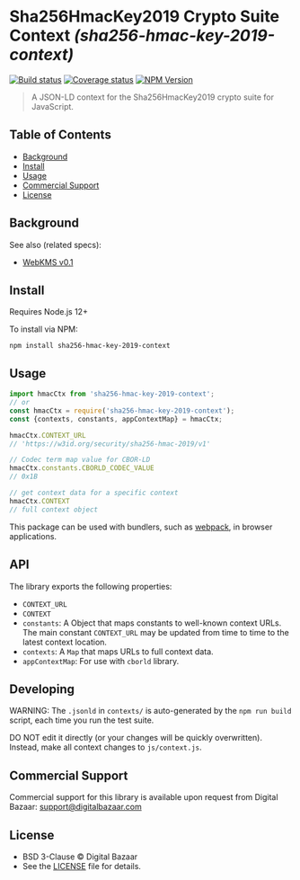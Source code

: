 # Sha256HmacKey2019 Crypto Suite Context _(sha256-hmac-key-2019-context)_

[![Build status](https://img.shields.io/github/workflow/status/digitalbazaar/sha256-hmac-key-2019-context/Node.js%20CI)](https://github.com/digitalbazaar/sha256-hmac-key-2019-context/actions?query=workflow%3A%22Node.js+CI%22)
[![Coverage status](https://img.shields.io/codecov/c/github/digitalbazaar/sha256-hmac-key-2019-context)](https://codecov.io/gh/digitalbazaar/sha256-hmac-key-2019-context)
[![NPM Version](https://img.shields.io/npm/v/sha256-hmac-key-2019-context.svg)](https://npm.im/sha256-hmac-key-2019-context)

> A JSON-LD context for the Sha256HmacKey2019 crypto suite for JavaScript.

## Table of Contents

- [Background](#background)
- [Install](#install)
- [Usage](#usage)
- [Commercial Support](#commercial-support)
- [License](#license)

## Background

See also (related specs):

* [WebKMS v0.1](https://w3c-ccg.github.io/webkms/)

## Install

Requires Node.js 12+

To install via NPM:

```
npm install sha256-hmac-key-2019-context
```

## Usage

```js
import hmacCtx from 'sha256-hmac-key-2019-context';
// or
const hmacCtx = require('sha256-hmac-key-2019-context');
const {contexts, constants, appContextMap} = hmacCtx;

hmacCtx.CONTEXT_URL
// 'https://w3id.org/security/sha256-hmac-2019/v1'

// Codec term map value for CBOR-LD
hmacCtx.constants.CBORLD_CODEC_VALUE
// 0x1B

// get context data for a specific context
hmacCtx.CONTEXT
// full context object
```

This package can be used with bundlers, such as [webpack][], in browser
applications.

## API

The library exports the following properties:
- `CONTEXT_URL`
- `CONTEXT`
- `constants`: A Object that maps constants to well-known context URLs. The
  main constant `CONTEXT_URL` may be updated from time to time to the
  latest context location.
- `contexts`: A `Map` that maps URLs to full context data.
- `appContextMap`: For use with `cborld` library.

## Developing

WARNING: The `.jsonld` in `contexts/` is auto-generated by the `npm run build` script,
each time you run the test suite.

DO NOT edit it directly (or your changes will be quickly overwritten).
Instead, make all context changes to `js/context.js`.

## Commercial Support

Commercial support for this library is available upon request from
Digital Bazaar: support@digitalbazaar.com

## License

- BSD 3-Clause © Digital Bazaar
- See the [LICENSE](./LICENSE) file for details.

[webpack]: https://webpack.js.org/
